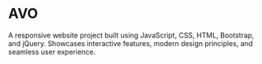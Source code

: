 # AVO
A responsive website project built using JavaScript, CSS, HTML, Bootstrap, and jQuery. Showcases interactive features, modern design principles, and seamless user experience.
